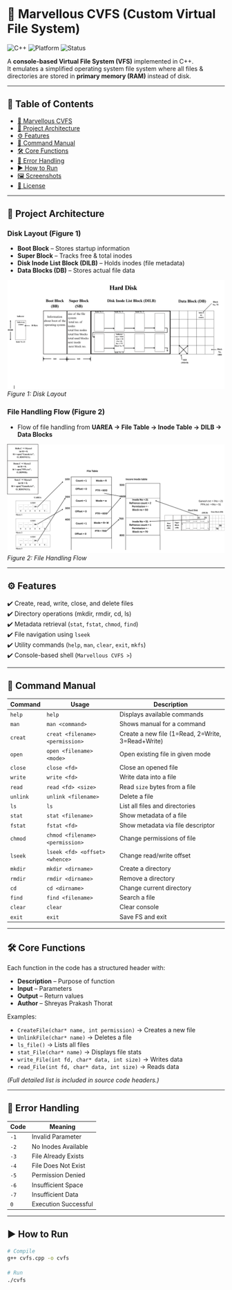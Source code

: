 # 📂 Marvellous CVFS (Custom Virtual File System)

![C++](https://img.shields.io/badge/Language-C++-blue.svg)
![Platform](https://img.shields.io/badge/Platform-Windows/Linux-lightgrey.svg)
![Status](https://img.shields.io/badge/Status-Stable-brightgreen.svg)

A **console-based Virtual File System (VFS)** implemented in C++.  
It emulates a simplified operating system file system where all files & directories are stored in **primary memory (RAM)** instead of disk.  

---

## 📑 Table of Contents
- [📂 Marvellous CVFS](#-marvellous-cvfs-custom-virtual-file-system)
- [📌 Project Architecture](#-project-architecture)
- [⚙️ Features](#️-features)
- [📖 Command Manual](#-command-manual)
- [🛠️ Core Functions](#️-core-functions)
- [🚨 Error Handling](#-error-handling)
- [▶️ How to Run](#️-how-to-run)
- [🖼️ Screenshots](#️-screenshots)
- [📜 License](#-license)

---

## 📌 Project Architecture

### Disk Layout (Figure 1)
- **Boot Block** – Stores startup information  
- **Super Block** – Tracks free & total inodes  
- **Disk Inode List Block (DILB)** – Holds inodes (file metadata)  
- **Data Blocks (DB)** – Stores actual file data  

![Disk Layout](Architecture/Boot%20Block.png)  
*Figure 1: Disk Layout*

### File Handling Flow (Figure 2)
- Flow of file handling from **UAREA → File Table → Inode Table → DILB → Data Blocks**  

![Flow Diagram](Architecture/Flow.png)  
*Figure 2: File Handling Flow*

---

## ⚙️ Features
✔️ Create, read, write, close, and delete files  
✔️ Directory operations (mkdir, rmdir, cd, ls)  
✔️ Metadata retrieval (`stat`, `fstat`, `chmod`, `find`)  
✔️ File navigation using `lseek`  
✔️ Utility commands (`help`, `man`, `clear`, `exit`, `mkfs`)  
✔️ Console-based shell (`Marvellous CVFS >`)  

---

## 📖 Command Manual

| Command | Usage | Description |
|---------|-------|-------------|
| `help` | `help` | Displays available commands |
| `man` | `man <command>` | Shows manual for a command |
| `creat` | `creat <filename> <permission>` | Create a new file (1=Read, 2=Write, 3=Read+Write) |
| `open` | `open <filename> <mode>` | Open existing file in given mode |
| `close` | `close <fd>` | Close an opened file |
| `write` | `write <fd>` | Write data into a file |
| `read` | `read <fd> <size>` | Read `size` bytes from a file |
| `unlink` | `unlink <filename>` | Delete a file |
| `ls` | `ls` | List all files and directories |
| `stat` | `stat <filename>` | Show metadata of a file |
| `fstat` | `fstat <fd>` | Show metadata via file descriptor |
| `chmod` | `chmod <filename> <permission>` | Change permissions of file |
| `lseek` | `lseek <fd> <offset> <whence>` | Change read/write offset |
| `mkdir` | `mkdir <dirname>` | Create a directory |
| `rmdir` | `rmdir <dirname>` | Remove a directory |
| `cd` | `cd <dirname>` | Change current directory |
| `find` | `find <filename>` | Search a file |
| `clear` | `clear` | Clear console |
| `exit` | `exit` | Save FS and exit |

---

## 🛠️ Core Functions

Each function in the code has a structured header with:  
- **Description** – Purpose of function  
- **Input** – Parameters  
- **Output** – Return values  
- **Author** – Shreyas Prakash Thorat  

Examples:

- `CreateFile(char* name, int permission)` → Creates a new file  
- `UnlinkFile(char* name)` → Deletes a file  
- `ls_file()` → Lists all files  
- `stat_File(char* name)` → Displays file stats  
- `write_File(int fd, char* data, int size)` → Writes data  
- `read_File(int fd, char* data, int size)` → Reads data  

*(Full detailed list is included in source code headers.)*

---

## 🚨 Error Handling

| Code | Meaning |
|------|---------|
| `-1` | Invalid Parameter |
| `-2` | No Inodes Available |
| `-3` | File Already Exists |
| `-4` | File Does Not Exist |
| `-5` | Permission Denied |
| `-6` | Insufficient Space |
| `-7` | Insufficient Data |
| `0`  | Execution Successful |

---

## ▶️ How to Run

```bash
# Compile
g++ cvfs.cpp -o cvfs

# Run
./cvfs
